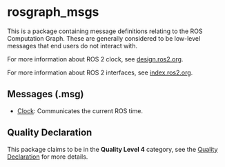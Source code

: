 # rosgraph_msgs
This is a package containing message definitions relating to the ROS Computation Graph. These are generally considered to be low-level messages that end users do not interact with.

For more information about ROS 2 clock, see [design.ros2.org](https://design.ros2.org/articles/clock_and_time.html).

For more information about ROS 2 interfaces, see [index.ros2.org](https://index.ros.org/doc/ros2/Concepts/About-ROS-Interfaces/).

## Messages (.msg)
* [Clock](msg/Clock.msg): Communicates the current ROS time.

## Quality Declaration
This package claims to be in the **Quality Level 4** category, see the [Quality Declaration](QUALITY_DECLARATION.md) for more details.
